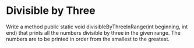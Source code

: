 
# Divisible by Three

Write a method public static void divisibleByThreeInRange(int beginning, int end) that prints all the numbers divisible by three in the given range. The numbers are to be printed in order from the smallest to the greatest.
